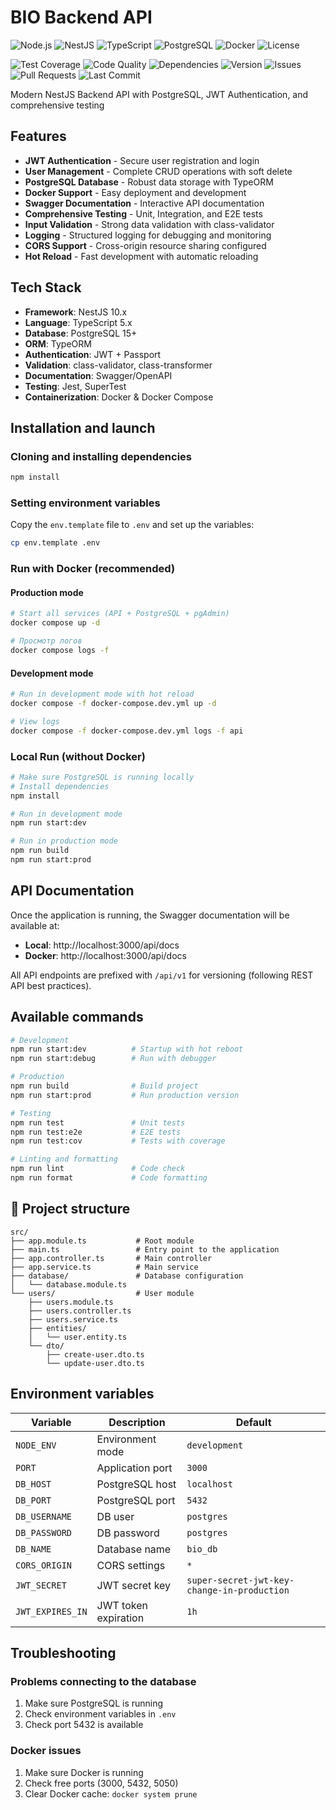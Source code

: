 # BIO Backend API

<!-- Badges Section -->
![Node.js](https://img.shields.io/badge/Node.js-18+-green.svg)
![NestJS](https://img.shields.io/badge/NestJS-10.x-red.svg)
![TypeScript](https://img.shields.io/badge/TypeScript-5.x-blue.svg)
![PostgreSQL](https://img.shields.io/badge/PostgreSQL-15+-blue.svg)
![Docker](https://img.shields.io/badge/Docker-ready-blue.svg)
![License](https://img.shields.io/badge/License-UNLICENSED-lightgrey.svg)

![Test Coverage](https://img.shields.io/codecov/c/github/Barklim/bio)
![Code Quality](https://img.shields.io/codeclimate/maintainability/Barklim/bio)
![Dependencies](https://img.shields.io/david/Barklim/bio)
![Version](https://img.shields.io/github/package-json/v/Barklim/bio)
![Issues](https://img.shields.io/github/issues/Barklim/bio)
![Pull Requests](https://img.shields.io/github/issues-pr/Barklim/bio)
![Last Commit](https://img.shields.io/github/last-commit/Barklim/bio)

Modern NestJS Backend API with PostgreSQL, JWT Authentication, and comprehensive testing

## Features

- **JWT Authentication** - Secure user registration and login
- **User Management** - Complete CRUD operations with soft delete
- **PostgreSQL Database** - Robust data storage with TypeORM
- **Docker Support** - Easy deployment and development
- **Swagger Documentation** - Interactive API documentation
- **Comprehensive Testing** - Unit, Integration, and E2E tests
- **Input Validation** - Strong data validation with class-validator
- **Logging** - Structured logging for debugging and monitoring
- **CORS Support** - Cross-origin resource sharing configured
- **Hot Reload** - Fast development with automatic reloading

## Tech Stack

- **Framework**: NestJS 10.x
- **Language**: TypeScript 5.x
- **Database**: PostgreSQL 15+
- **ORM**: TypeORM
- **Authentication**: JWT + Passport
- **Validation**: class-validator, class-transformer
- **Documentation**: Swagger/OpenAPI
- **Testing**: Jest, SuperTest
- **Containerization**: Docker & Docker Compose

## Installation and launch

### Cloning and installing dependencies

```bash
npm install
```

### Setting environment variables

Copy the `env.template` file to `.env` and set up the variables:

```bash
cp env.template .env
```

### Run with Docker (recommended)

#### Production mode
```bash
# Start all services (API + PostgreSQL + pgAdmin)
docker compose up -d

# Просмотр логов
docker compose logs -f
```

#### Development mode
```bash
# Run in development mode with hot reload
docker compose -f docker-compose.dev.yml up -d

# View logs
docker compose -f docker-compose.dev.yml logs -f api
```

### Local Run (without Docker)

```bash
# Make sure PostgreSQL is running locally
# Install dependencies
npm install

# Run in development mode
npm run start:dev

# Run in production mode
npm run build
npm run start:prod
```

## API Documentation

Once the application is running, the Swagger documentation will be available at:
- **Local**: http://localhost:3000/api/docs
- **Docker**: http://localhost:3000/api/docs

All API endpoints are prefixed with `/api/v1` for versioning (following REST API best practices).

## Available commands

```bash
# Development
npm run start:dev          # Startup with hot reboot
npm run start:debug        # Run with debugger

# Production
npm run build              # Build project
npm run start:prod         # Run production version

# Testing
npm run test               # Unit tests
npm run test:e2e           # E2E tests
npm run test:cov           # Tests with coverage

# Linting and formatting
npm run lint               # Code check
npm run format             # Code formatting
```

## 📁 Project structure

```
src/
├── app.module.ts           # Root module
├── main.ts                 # Entry point to the application
├── app.controller.ts       # Main controller
├── app.service.ts          # Main service
├── database/               # Database configuration
│   └── database.module.ts
└── users/                  # User module
    ├── users.module.ts
    ├── users.controller.ts
    ├── users.service.ts
    ├── entities/
    │   └── user.entity.ts
    └── dto/
        ├── create-user.dto.ts
        └── update-user.dto.ts
```

## Environment variables

| Variable | Description | Default |
|------------|-----------|--------------|
| `NODE_ENV` | Environment mode | `development` |
| `PORT` | Application port | `3000` |
| `DB_HOST` | PostgreSQL host | `localhost` |
| `DB_PORT` | PostgreSQL port | `5432` |
| `DB_USERNAME` | DB user | `postgres` |
| `DB_PASSWORD` | DB password | `postgres` |
| `DB_NAME` | Database name | `bio_db` |
| `CORS_ORIGIN` | CORS settings | `*` |
| `JWT_SECRET` | JWT secret key | `super-secret-jwt-key-change-in-production` |
| `JWT_EXPIRES_IN` | JWT token expiration | `1h` |

## Troubleshooting

### Problems connecting to the database
1. Make sure PostgreSQL is running
2. Check environment variables in `.env`
3. Check port 5432 is available

### Docker issues
1. Make sure Docker is running
2. Check free ports (3000, 5432, 5050)
3. Clear Docker cache: `docker system prune`